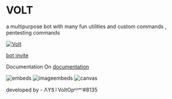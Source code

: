 # VOLT
a multipurpose bot with many fun utilities and custom commands , pentesting commands

<a href="https://top.gg/bot/710534645405581353" >
  <img src="https://top.gg/api/widget/710534645405581353.svg" alt="Volt" />
</a>



[bot invite](https://discord.com/api/oauth2/authorize?client_id=710534645405581353&permissions=8&scope=bot)




Documentation On [documentation](https://github.com/notadevps/VOLT/wiki)






![embeds](https://cdn.discordapp.com/attachments/657125708631506955/734055930383302696/top.gg_1.png)
![imageembeds](https://media.discordapp.net/attachments/657125708631506955/734056216464195664/top.gg_2.png?width=598&height=475)
![canvas](https://i.ibb.co/z874DHt/image.png)








developed by - ΛYᏕ ❘ VoltOpᴷᴰᵒᵀ#8135
